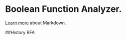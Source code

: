  # Boolean Function Analyzer.
 
 [Learn more](https://go.microsoft.com/fwlink/p/?LinkId=524306) about Markdown.
 
 ##History
 BFA 